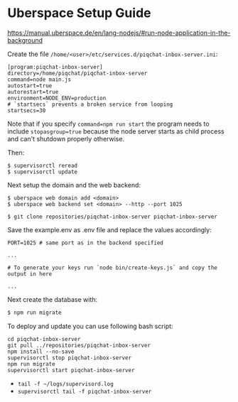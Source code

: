 # Uberspace Setup Guide

https://manual.uberspace.de/en/lang-nodejs/#run-node-application-in-the-background

Create the file `/home/<user>/etc/services.d/piqchat-inbox-server.ini`:

```
[program:piqchat-inbox-server]
directory=/home/piqchat/piqchat-inbox-server
command=node main.js
autostart=true
autorestart=true
environment=NODE_ENV=production
# `startsecs` prevents a broken service from looping
startsecs=30
```

Note that if you specify `command=npm run start` the program needs to include `stopasgroup=true` because the node server starts as child process and can't shutdown properly otherwise.

Then:

```
$ supervisorctl reread
$ supervisorctl update
```

Next setup the domain and the web backend:

```
$ uberspace web domain add <domain>
$ uberspace web backend set <domain> --http --port 1025
```

```
$ git clone repositories/piqchat-inbox-server piqchat-inbox-server
```

Save the example.env as .env file and replace the values accordingly:

```
PORT=1025 # same port as in the backend specified

...

# To generate your keys run `node bin/create-keys.js` and copy the output in here

...
```

Next create the database with:

```bash
$ npm run migrate
```

To deploy and update you can use following bash script:

```
cd piqchat-inbox-server
git pull ../repositories/piqchat-inbox-server
npm install --no-save
supervisorctl stop piqchat-inbox-server
npm run migrate
supervisorctl start piqchat-inbox-server
```

- `tail -f ~/logs/supervisord.log`
- `supervisorctl tail -f piqchat-inbox-server`
